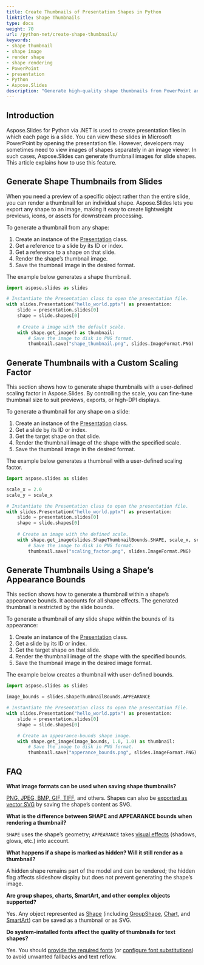 ```yaml
---
title: Create Thumbnails of Presentation Shapes in Python
linktitle: Shape Thumbnails
type: docs
weight: 70
url: /python-net/create-shape-thumbnails/
keywords:
- shape thumbnail
- shape image
- render shape
- shape rendering
- PowerPoint
- presentation
- Python
- Aspose.Slides
description: "Generate high-quality shape thumbnails from PowerPoint and OpenDocument slides with Aspose.Slides for Python via .NET – easily create and export presentation thumbnails."
---
```


## **Introduction**

Aspose.Slides for Python via .NET is used to create presentation files in which each page is a slide. You can view these slides in Microsoft PowerPoint by opening the presentation file. However, developers may sometimes need to view images of shapes separately in an image viewer. In such cases, Aspose.Slides can generate thumbnail images for slide shapes. This article explains how to use this feature.

## **Generate Shape Thumbnails from Slides**

When you need a preview of a specific object rather than the entire slide, you can render a thumbnail for an individual shape. Aspose.Slides lets you export any shape to an image, making it easy to create lightweight previews, icons, or assets for downstream processing.

To generate a thumbnail from any shape:

1. Create an instance of the [Presentation](https://reference.aspose.com/slides/python-net/aspose.slides/presentation/) class.
1. Get a reference to a slide by its ID or index.
1. Get a reference to a shape on that slide.
1. Render the shape’s thumbnail image.
1. Save the thumbnail image in the desired format.

The example below generates a shape thumbnail.

```py
import aspose.slides as slides

# Instantiate the Presentation class to open the presentation file.
with slides.Presentation("hello_world.pptx") as presentation:
    slide = presentation.slides[0]
    shape = slide.shapes[0]
    
    # Create a image with the default scale.
    with shape.get_image() as thumbnail:
        # Save the image to disk in PNG format.
        thumbnail.save("shape_thumbnail.png", slides.ImageFormat.PNG)
```

## **Generate Thumbnails with a Custom Scaling Factor**

This section shows how to generate shape thumbnails with a user-defined scaling factor in Aspose.Slides. By controlling the scale, you can fine-tune thumbnail size to suit previews, exports, or high-DPI displays.

To generate a thumbnail for any shape on a slide:

1. Create an instance of the [Presentation](https://reference.aspose.com/slides/python-net/aspose.slides/presentation/) class.
1. Get a slide by its ID or index.
1. Get the target shape on that slide.
1. Render the thumbnail image of the shape with the specified scale.
1. Save the thumbnail image in the desired format.

The example below generates a thumbnail with a user-defined scaling factor.

```py
import aspose.slides as slides

scale_x = 2.0
scale_y = scale_x

# Instantiate the Presentation class to open the presentation file.
with slides.Presentation("hello_world.pptx") as presentation:
    slide = presentation.slides[0]
    shape = slide.shapes[0]
    
    # Create an image with the defined scale.
    with shape.get_image(slides.ShapeThumbnailBounds.SHAPE, scale_x, scale_y) as thumbnail:
        # Save the image to disk in PNG format.
        thumbnail.save("scaling_factor.png", slides.ImageFormat.PNG)
```

## **Generate Thumbnails Using a Shape’s Appearance Bounds**

This section shows how to generate a thumbnail within a shape’s appearance bounds. It accounts for all shape effects. The generated thumbnail is restricted by the slide bounds. 

To generate a thumbnail of any slide shape within the bounds of its appearance:

1. Create an instance of the [Presentation](https://reference.aspose.com/slides/python-net/aspose.slides/presentation/) class.
1. Get a slide by its ID or index.
1. Get the target shape on that slide.
1. Render the thumbnail image of the shape with the specified bounds.
1. Save the thumbnail image in the desired image format.

The example below creates a thumbnail with user-defined bounds.

```py
import aspose.slides as slides

image_bounds = slides.ShapeThumbnailBounds.APPEARANCE

# Instantiate the Presentation class to open the presentation file.
with slides.Presentation("hello_world.pptx") as presentation:
    slide = presentation.slides[0]
    shape = slide.shapes[0]

    # Create an appearance-bounds shape image.
    with shape.get_image(image_bounds, 1.0, 1.0) as thumbnail:
        # Save the image to disk in PNG format.
        thumbnail.save("apperance_bounds.png", slides.ImageFormat.PNG)
```

## **FAQ**

**What image formats can be used when saving shape thumbnails?**

[PNG, JPEG, BMP, GIF, TIFF](https://reference.aspose.com/slides/python-net/aspose.slides/imageformat/), and others. Shapes can also be [exported as vector SVG](https://reference.aspose.com/slides/python-net/aspose.slides/shape/write_as_svg/) by saving the shape’s content as SVG.

**What is the difference between SHAPE and APPEARANCE bounds when rendering a thumbnail?**

`SHAPE` uses the shape’s geometry; `APPEARANCE` takes [visual effects](/slides/python-net/shape-effect/) (shadows, glows, etc.) into account.

**What happens if a shape is marked as hidden? Will it still render as a thumbnail?**

A hidden shape remains part of the model and can be rendered; the hidden flag affects slideshow display but does not prevent generating the shape’s image.

**Are group shapes, charts, SmartArt, and other complex objects supported?**

Yes. Any object represented as [Shape](https://reference.aspose.com/slides/python-net/aspose.slides/shape/) (including [GroupShape](https://reference.aspose.com/slides/python-net/aspose.slides/groupshape/), [Chart](https://reference.aspose.com/slides/python-net/aspose.slides.charts/chart/), and [SmartArt](https://reference.aspose.com/slides/python-net/aspose.slides.smartart/smartart/)) can be saved as a thumbnail or as SVG.

**Do system-installed fonts affect the quality of thumbnails for text shapes?**

Yes. You should [provide the required fonts](/slides/python-net/custom-font/) (or [configure font substitutions](/slides/python-net/font-substitution/)) to avoid unwanted fallbacks and text reflow.
